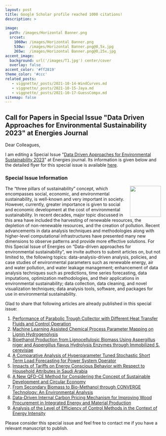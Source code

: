 ```yaml
---
layout: post
title: Google Scholar profile reached 1000 citations!
description: >
   
image: 
  path: /images/Horizontal Banner.png
  srcset:
    1060w: /images/Horizontal Banner.png
    530w:  /images/Horizontal Banner.png@0,5x.jpg
    265w:  /images/Horizontal Banner.png@0,25x.jpg
accent_image: 
  background: url('/images/T1.jpg') center/cover
  overlay: false
accent_color: '#ff2819'
theme_color: '#ccc'
related_posts:
   - viggnette/_posts/2021-10-14-WindCurves.md
   - viggnette/_posts/2021-10-15-Jaya.md
   - viggnette/_posts/2021-10-17-GuessCompx.md
sitemap: false
---
```


## Call for Papers in Special Issue "Data Driven Approaches for Environmental Sustainability 2023" at Energies Journal

Dear Colleagues,

I am editing a Special Issue "[Data Driven Approaches for Environmental Sustainability 2023](https://www.mdpi.com/journal/energies/special_issues/NKX8X28I58)" at Energies journal. 
Its information is given below and the detailed flyer for this special issue is available [here](https://www.mdpi.com/journal/energies/special_issue_flyer_pdf/NKX8X28I58/web). 


### Special Issue Information

<img align="right" src="https://user-images.githubusercontent.com/10669836/188822405-daaaaabe-6e03-41ff-8853-29a624ae2677.png" width="100">

The “three pillars of sustainability” concept, which encompasses social, economic, and environmental sustainability, is well-known and very important in society. However, currently, greater importance is given to social and economic development at the cost of environmental sustainability. In recent decades, major topic discussed in this area have included the harvesting of renewable resources, the depletion of non-renewable resources, and the creation of pollution. Recent advancements in data analysis techniques and methodologies along with higher-level computational infrastructures have presented many new dimensions to observe patterns and provide more effective solutions. For this Special Issue of Energies on “Data-driven approaches for environmental sustainability”, we invite authors to submit articles on, but not limited to, the following topics: data-analysis-driven analysis, policies, and case studies of environmental parameters such as renewable energy, air and water pollution, and water leakage management; enhancement of data analysis techniques such as predictions, time series forecasting, data imputations, optimization methodologies, and their applications in environmental sustainability; data collection, data cleaning, and novel visualization techniques; data analysis tools, software, and packages for use in environmental sustainability.

Glad to share that following articles are already published in this special issue: 

1. [Performance of Parabolic Trough Collector with Different Heat Transfer Fluids and Control Operation](https://doi.org/10.3390/en15207572)
2. [Machine Learning Assisted Chemical Process Parameter Mapping on Lignin Hydrogenolysis](https://doi.org/10.3390/en16010256)
3. [Bioethanol Production from Lignocellulosic Biomass Using Aspergillus niger and Aspergillus flavus Hydrolysis Enzymes through Immobilized S. cerevisiae](https://doi.org/10.3390/en16020823)
4. [A Comparative Analysis of Hyperparameter Tuned Stochastic Short Term Load Forecasting for Power System Operator](https://doi.org/10.3390/en16031243)
5. [Impacts of Tariffs on Energy Conscious Behavior with Respect to Household Attributes in Saudi Arabia](https://doi.org/10.3390/en16031458)
6. [A New QFD-CE Method for Considering the Concept of Sustainable Development and Circular Economy](https://doi.org/10.3390/en16052474)
7. [From Secondary Biomass to Bio-Methanol through CONVERGE Technology: An Environmental Analysis](https://doi.org/10.3390/en16062726)
8. [Data-Driven Internal Carbon Pricing Mechanism for Improving Wood Procurement in Integrated Energy and Material Production](https://doi.org/10.3390/en16083473)
9. [Analysis of the Level of Efficiency of Control Methods in the Context of Energy Intensity](https://doi.org/10.3390/en16083507)

Please consider this special issue and feel free to contact me if you have a relevant manuscript to publish.

[mm]: https://guides.github.com/features/mastering-markdown/
[ksyn]: https://kramdown.gettalong.org/syntax.html
[ksyntab]:https://kramdown.gettalong.org/syntax.html#tables
[ksynmath]: https://kramdown.gettalong.org/syntax.html#math-blocks
[katex]: https://khan.github.io/KaTeX/
[rtable]: https://dbushell.com/2016/03/04/css-only-responsive-tables/
